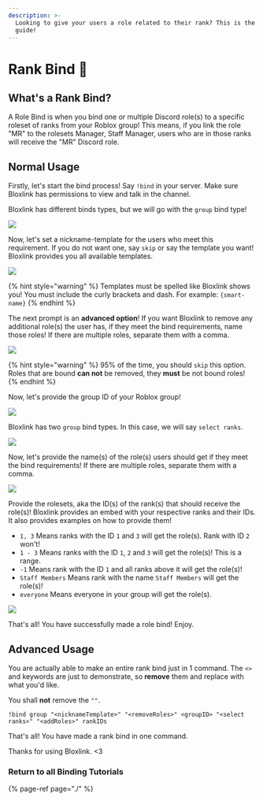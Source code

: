 ```yaml
---
description: >-
  Looking to give your users a role related to their rank? This is the correct
  guide!
---
```


# Rank Bind 📏

## What's a Rank Bind?

A Role Bind is when you bind one or multiple Discord role\(s\) to a specific roleset of ranks from your Roblox group! This means, if you link the role "MR" to the rolesets Manager, Staff Manager, users who are in those ranks will receive the "MR" Discord role.

## Normal Usage

Firstly, let's start the bind process! Say `!bind` in your server. Make sure Bloxlink has permissions to view and talk in the channel.

Bloxlink has different binds types, but we will go with the `group` bind type!

![](https://dark.hates-this.place/f/kfN5cE.png)

Now, let's set a nickname-template for the users who meet this requirement. If you do not want one, say `skip` or say the template you want! Bloxlink provides you all available templates.

![](https://dark.hates-this.place/f/HO50WU.png)

{% hint style="warning" %}
Templates must be spelled like Bloxlink shows you! You must include the curly brackets and dash. For example: `{smart-name}`
{% endhint %}

The next prompt is an **advanced option**! If you want Bloxlink to remove any additional role\(s\) the user has, if they meet the bind requirements, name those roles! If there are multiple roles, separate them with a comma.

![](https://dark.hates-this.place/f/U9a8VZ.png)

{% hint style="warning" %}
95% of the time, you should `skip` this option.  
Roles that are bound **can not** be removed, they **must** be not bound roles!
{% endhint %}

Now, let's provide the group ID of your Roblox group!

![](https://dark.hates-this.place/f/OqHAJN.png)

Bloxlink has two `group` bind types. In this case, we will say `select ranks`.

![](https://dark.hates-this.place/f/9RKMMx.png)

Now, let's provide the name\(s\) of the role\(s\) users should get if they meet the bind requirements! If there are multiple roles, separate them with a comma.

![](https://dark.hates-this.place/f/BmeIyC.png)

Provide the rolesets, aka the ID\(s\) of the rank\(s\) that should receive the role\(s\)! Bloxlink provides an embed with your respective ranks and their IDs.  
It also provides examples on how to provide them!

* `1, 3`  Means ranks with the ID `1` and `3` will get the role\(s\). Rank with ID `2` won't!
* `1 - 3` Means ranks with the ID `1`, `2` and `3` will get the role\(s\)! This is a range.
* `-1` Means rank with the ID `1` and all ranks above it will get the role\(s\)! 
* `Staff Members` Means rank with the name `Staff Members` will get the role\(s\)!
* `everyone` Means everyone in your group will get the role\(s\).

![](https://dark.hates-this.place/f/vkfI8t.png)

That's all! You have successfully made a role bind! Enjoy.

## Advanced Usage

You are actually able to make an entire rank bind just in 1 command. The `<>` and keywords are just to demonstrate, so **remove** them and replace with what you'd like.

You shall **not** remove the `""`.

`!bind group "<nicknameTemplate>" "<removeRoles>" <groupID> "<select ranks>" "<addRoles>" rankIDs`

That's all! You have made a rank bind in one command.

Thanks for using Bloxlink. &lt;3

### Return to all Binding Tutorials

{% page-ref page="./" %}

